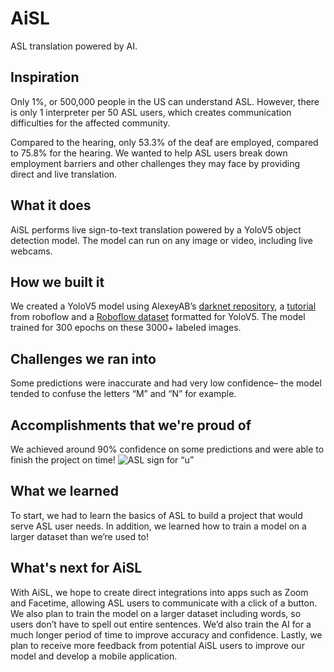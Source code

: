 # AiSL
ASL translation powered by AI.

## Inspiration

Only 1%, or 500,000 people in the US can understand ASL. However, there is only 1 interpreter per 50 ASL users, which creates communication difficulties for the affected community.

Compared to the hearing, only 53.3% of the deaf are employed, compared to 75.8% for the hearing. We wanted to help ASL users break down employment barriers and other challenges they may face by providing direct and live translation.

## What it does

AiSL performs live sign-to-text translation powered by a YoloV5 object detection model. The model can run on any image or video, including live webcams.

## How we built it

We created a YoloV5 model using AlexeyAB’s [darknet repository](https://github.com/AlexeyAB/darknet), a [tutorial](https://blog.roboflow.com/how-to-train-yolov5-on-a-custom-dataset/) from roboflow and a [Roboflow dataset](https://public.roboflow.com/object-detection/american-sign-language-letters/1) formatted for YoloV5. The model trained for 300 epochs on these 3000+ labeled images.

## Challenges we ran into
Some predictions were inaccurate and had very low confidence– the model tended to confuse the letters “M” and “N” for example. 

## Accomplishments that we're proud of
We achieved around 90% confidence on some predictions and were able to finish the project on time!
![ASL sign for “u”](https://imgur.com/a/8h1Ipps)

## What we learned

To start, we had to learn the basics of ASL to build a project that would serve ASL user needs. In addition, we learned how to train a model on a larger dataset than we’re used to!

## What's next for AiSL 

With AiSL, we hope to create direct integrations into apps such as Zoom and Facetime, allowing ASL users to communicate with a click of a button. We also plan to train the model on a larger dataset including words, so users don’t have to spell out entire sentences.  We’d also train the AI for a much longer period of time to improve accuracy and confidence. Lastly, we plan to receive more feedback from potential AiSL users to improve our model and develop a mobile application.

